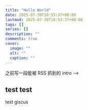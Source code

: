 ```yaml
---
title: "Hello World"
date: 2025-07-30T10:53:37+08:00
lastmod: 2025-07-30T10:53:37+08:00
tags: []
series: []
description: ""
comments: true
cover:
  image: ""
  alt: ""
  caption: ""
---
```

<!-- 摘要：在 <!--more--> 之前写一段能被 RSS 抓到的 intro -->
<!--more-->

## test test

test giscus
